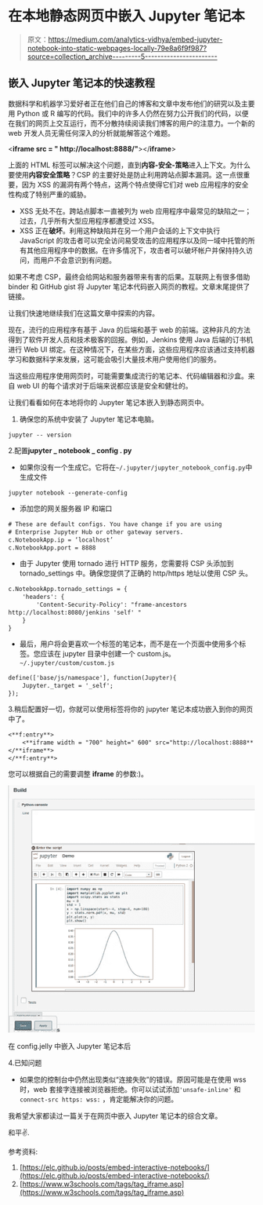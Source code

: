 # 在本地静态网页中嵌入 Jupyter 笔记本

> 原文：<https://medium.com/analytics-vidhya/embed-jupyter-notebook-into-static-webpages-locally-79e8a6f9f987?source=collection_archive---------5----------------------->

## 嵌入 Jupyter 笔记本的快速教程

数据科学和机器学习爱好者正在他们自己的博客和文章中发布他们的研究以及主要用 Python 或 R 编写的代码。我们中的许多人仍然在努力公开我们的代码，以便在我们的网页上交互运行，而不分散持续阅读我们博客的用户的注意力。一个新的 web 开发人员无需任何深入的分析就能解答这个难题。

<**iframe src = " http://localhost:8888/"**></**iframe**>

上面的 HTML 标签可以解决这个问题，直到**内容-安全-策略**进入上下文。为什么要使用**内容安全策略**？CSP 的主要好处是防止利用跨站点脚本漏洞。这一点很重要，因为 XSS 的漏洞有两个特点，这两个特点使得它们对 web 应用程序的安全性构成了特别严重的威胁。

*   XSS 无处不在。跨站点脚本一直被列为 web 应用程序中最常见的缺陷之一；过去，几乎所有大型应用程序都遭受过 XSS。
*   XSS 正在**破坏**。利用这种缺陷并在另一个用户会话的上下文中执行 JavaScript 的攻击者可以完全访问易受攻击的应用程序以及同一域中托管的所有其他应用程序中的数据。在许多情况下，攻击者可以破坏帐户并保持持久访问，而用户不会意识到有问题。

如果不考虑 CSP，最终会给网站和服务器带来有害的后果。互联网上有很多借助 binder 和 GitHub gist 将 Jupyter 笔记本代码嵌入网页的教程。文章末尾提供了链接。

让我们快速地继续我们在这篇文章中探索的内容。

现在，流行的应用程序有基于 Java 的后端和基于 web 的前端。这种非凡的方法得到了软件开发人员和技术极客的回报。例如，Jenkins 使用 Java 后端的订书机进行 Web UI 绑定。在这种情况下，在某些方面，这些应用程序应该通过支持机器学习和数据科学来发展，这可能会吸引大量技术用户使用他们的服务。

当这些应用程序使用网页时，可能需要集成流行的笔记本、代码编辑器和沙盒。来自 web UI 的每个请求对于后端来说都应该是安全和健壮的。

让我们看看如何在本地将你的 Jupyter 笔记本嵌入到静态网页中。

1.  确保您的系统中安装了 Jupyter 笔记本电脑。

```
jupyter -- version
```

2.配置**jupyter _ notebook _ config . py**

*   如果你没有一个生成它。它将在`~/.jupyter/jupyter_notebook_config.py`中生成文件

```
jupyter notebook --generate-config
```

*   添加您的网关服务器 IP 和端口

```
# These are default configs. You have change if you are using 
# Enterprise Jupyter Hub or other gateway servers.
c.NotebookApp.ip = ‘localhost’
c.NotebookApp.port = 8888
```

*   由于 Jupyter 使用 tornado 进行 HTTP 服务，您需要将 CSP 头添加到 tornado_settings 中。确保您提供了正确的 http/https 地址以使用 CSP 头。

```
c.NotebookApp.tornado_settings = {
    'headers': {
        'Content-Security-Policy': "frame-ancestors http://localhost:8080/jenkins 'self' "
    }
}
```

*   最后，用户将会更喜欢一个标签的笔记本，而不是在一个页面中使用多个标签。您应该在 jupyter 目录中创建一个 custom.js。`~/.jupyter/custom/custom.js`

```
define(['base/js/namespace'], function(Jupyter){
    Jupyter._target = '_self';
});
```

3.稍后配置好一切，你就可以使用标签将你的 jupyter 笔记本成功嵌入到你的网页中了。

```
<**f:entry**>
    <**iframe width = "700" height=" 600" src="http://localhost:8888** </**iframe**>
</**f:entry**>
```

您可以根据自己的需要调整 **iframe** 的参数:)。

![](img/6cbc77f807a8ecf20e2d7f1635775158.png)

在 config.jelly 中嵌入 Jupyter 笔记本后

4.已知问题

*   如果您的控制台中仍然出现类似“连接失败”的错误。原因可能是在使用 wss 时，web 套接字连接被浏览器拒绝。你可以试试添加`'unsafe-inline'` 和`connect-src https: wss:` ，肯定能解决你的问题。

我希望大家都读过一篇关于在网页中嵌入 Jupyter 笔记本的综合文章。

和平✌.

参考资料:

1.  [https://elc.github.io/posts/embed-interactive-notebooks/](https://elc.github.io/posts/embed-interactive-notebooks/)
2.  [https://www.w3schools.com/tags/tag_iframe.asp](https://www.w3schools.com/tags/tag_iframe.asp)